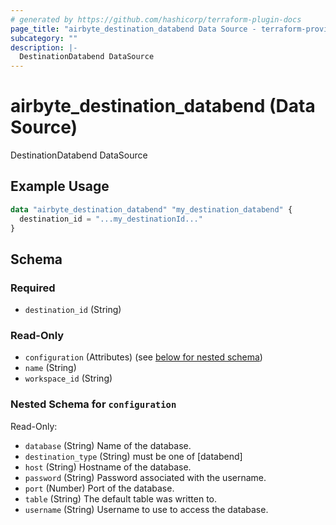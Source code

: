 ```yaml
---
# generated by https://github.com/hashicorp/terraform-plugin-docs
page_title: "airbyte_destination_databend Data Source - terraform-provider-airbyte"
subcategory: ""
description: |-
  DestinationDatabend DataSource
---
```


# airbyte_destination_databend (Data Source)

DestinationDatabend DataSource

## Example Usage

```terraform
data "airbyte_destination_databend" "my_destination_databend" {
  destination_id = "...my_destinationId..."
}
```

<!-- schema generated by tfplugindocs -->
## Schema

### Required

- `destination_id` (String)

### Read-Only

- `configuration` (Attributes) (see [below for nested schema](#nestedatt--configuration))
- `name` (String)
- `workspace_id` (String)

<a id="nestedatt--configuration"></a>
### Nested Schema for `configuration`

Read-Only:

- `database` (String) Name of the database.
- `destination_type` (String) must be one of [databend]
- `host` (String) Hostname of the database.
- `password` (String) Password associated with the username.
- `port` (Number) Port of the database.
- `table` (String) The default  table was written to.
- `username` (String) Username to use to access the database.


